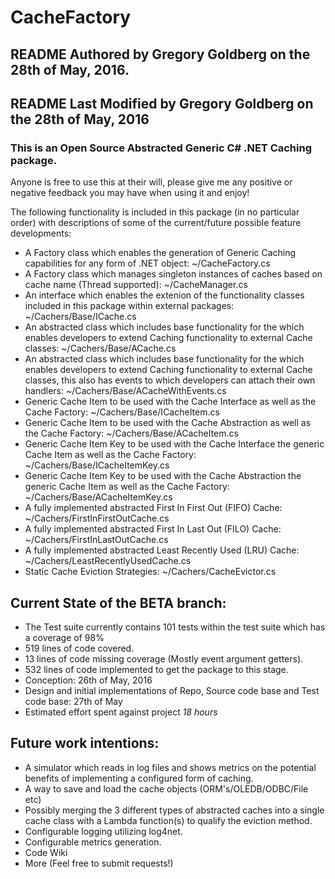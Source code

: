 # CacheFactory

## README Authored by Gregory Goldberg on the 28th of May, 2016.
## README Last Modified by Gregory Goldberg on the 28th of May, 2016

### This is an Open Source Abstracted Generic C# .NET Caching package.

Anyone is free to use this at their will, please give me any positive or negative feedback you may have when using it and enjoy!

The following functionality is included in this package (in no particular order) with descriptions of some of the current/future possible feature developments:
* A Factory class which enables the generation of Generic Caching capabilities for any form of .NET object: ~/CacheFactory.cs
* A Factory class which manages singleton instances of caches based on cache name (Thread supported): ~/CacheManager.cs
* An interface which enables the extenion of the functionality classes included in this package within external packages: ~/Cachers/Base/ICache.cs
* An abstracted class which includes base functionality for the  which enables developers to extend Caching functionality to external Cache classes: ~/Cachers/Base/ACache.cs
* An abstracted class which includes base functionality for the  which enables developers to extend Caching functionality to external Cache classes, this also has events to which developers can attach their own handlers: ~/Cachers/Base/ACacheWithEvents.cs
* Generic Cache Item to be used with the Cache Interface as well as the Cache Factory: ~/Cachers/Base/ICacheItem.cs
* Generic Cache Item to be used with the Cache Abstraction as well as the Cache Factory: ~/Cachers/Base/ACacheItem.cs
* Generic Cache Item Key to be used with the Cache Interface the generic Cache Item as well as the Cache Factory: ~/Cachers/Base/ICacheItemKey.cs
* Generic Cache Item Key to be used with the Cache Abstraction the generic Cache Item as well as the Cache Factory: ~/Cachers/Base/ACacheItemKey.cs
* A fully implemented abstracted First In First Out (FIFO) Cache: ~/Cachers/FirstInFirstOutCache.cs
* A fully implemented abstracted First In Last Out (FILO) Cache: ~/Cachers/FirstInLastOutCache.cs
* A fully implemented abstracted Least Recently Used (LRU) Cache: ~/Cachers/LeastRecentlyUsedCache.cs
* Static Cache Eviction Strategies: ~/Cachers/CacheEvictor.cs

## Current State of the BETA branch:
* The Test suite currently contains 101 tests within the test suite which has a coverage of 98%
* 519 lines of code covered.
* 13 lines of code missing coverage (Mostly event argument getters).
* 532 lines of code implemented to get the package to this stage.
* Conception: 26th of May, 2016
* Design and initial implementations of Repo, Source code base and Test code base: 27th of May
* Estimated effort spent against project *18 hours*

## Future work intentions:
* A simulator which reads in log files and shows metrics on the potential benefits of implementing  a configured form of caching.
* A way to save and load the cache objects (ORM's/OLEDB/ODBC/File etc)
* Possibly merging the 3 different types of abstracted caches into a single cache class with a Lambda function(s) to qualify the eviction method.
* Configurable logging utilizing log4net.
* Configurable metrics generation.
* Code Wiki
* More (Feel free to submit requests!)